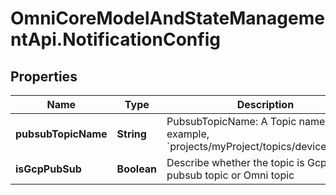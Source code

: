 # OmniCoreModelAndStateManagementApi.NotificationConfig

## Properties

Name | Type | Description | Notes
------------ | ------------- | ------------- | -------------
**pubsubTopicName** | **String** | PubsubTopicName: A Topic name. For example, &#x60;projects/myProject/topics/deviceEvents&#x60;. | [optional] 
**isGcpPubSub** | **Boolean** | Describe whether the topic is Gcp pubsub topic or Omni topic | [optional] 


